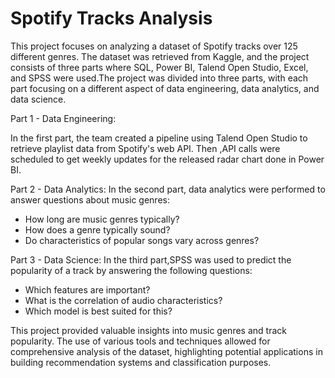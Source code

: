 # Spotify Tracks Analysis


This project focuses on analyzing a dataset of Spotify tracks over 125 different genres. The dataset was retrieved from Kaggle, and the project consists of three parts where SQL, Power BI, Talend Open Studio, Excel, and SPSS were used.The project was divided into three parts, with each part focusing on a different aspect of data engineering, data analytics, and data science.

Part 1 - Data Engineering:

In the first part, the team created a pipeline using Talend Open Studio to retrieve playlist data from Spotify's web API. Then ,API calls were scheduled to get weekly updates for the released radar chart done in Power BI.

Part 2 - Data Analytics:
In the second part, data analytics were performed to answer questions about music genres:
- How long are music genres typically?
- How does a genre typically sound?
- Do characteristics of popular songs vary across genres?

Part 3 - Data Science:
In the third part,SPSS was used to predict the popularity of a track by answering the following questions:
- Which features are important?
- What is the correlation of audio characteristics?
- Which model is best suited for this?

This project provided valuable insights into music genres and track popularity. The use of various tools and techniques allowed for comprehensive analysis of the dataset, highlighting potential applications in building recommendation systems and classification purposes.
